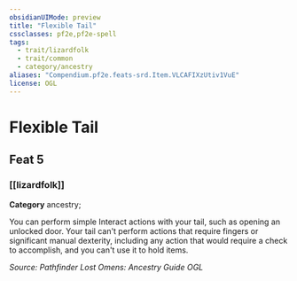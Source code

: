 ```yaml
---
obsidianUIMode: preview
title: "Flexible Tail"
cssclasses: pf2e,pf2e-spell
tags:
  - trait/lizardfolk
  - trait/common
  - category/ancestry
aliases: "Compendium.pf2e.feats-srd.Item.VLCAFIXzUtiv1VuE"
license: OGL
---
```

# Flexible Tail
## Feat 5
### [[lizardfolk]]

**Category** ancestry; 




You can perform simple Interact actions with your tail, such as opening an unlocked door. Your tail can't perform actions that require fingers or significant manual dexterity, including any action that would require a check to accomplish, and you can't use it to hold items.

*Source: Pathfinder Lost Omens: Ancestry Guide*
*OGL*